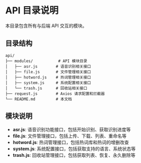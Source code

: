 # API 目录说明

本目录包含所有与后端 API 交互的模块。

## 目录结构

```
api/
├── modules/           # API 模块目录
│   ├── asr.js        # 语音识别相关接口
│   ├── file.js       # 文件管理相关接口
│   ├── hotword.js    # 热词管理相关接口
│   ├── system.js     # 系统配置相关接口
│   └── trash.js      # 回收站相关接口
├── request.js        # Axios 请求配置和拦截器
└── README.md         # 本文档
```

## 模块说明

- **asr.js**: 语音识别功能接口，包括开始识别、获取识别进度等
- **file.js**: 文件管理接口，包括上传、下载、列表、重命名等
- **hotword.js**: 热词管理接口，包括热词库和热词的增删改查
- **system.js**: 系统配置接口，包括获取支持的语言、系统状态等
- **trash.js**: 回收站管理接口，包括获取列表、恢复、永久删除等

